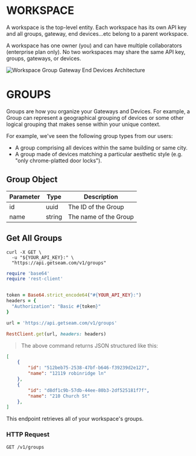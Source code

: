 # WORKSPACE

A workspace is the top-level entity. Each workspace has its own API key and all groups, gateway, end devices...etc belong to a parent workspace.

A workspace has one owner (you) and can have multiple collaborators (enterprise plan only). No two workspaces may share the same API key, groups, gateways, or devices.

![Workspace Group Gateway End Devices Architecture](https://ik.imagekit.io/vgfzjbrn7/workspace-group-illustration.jpg)

# GROUPS

Groups are how you organize your Gateways and Devices. For example, a Group can represent a geographical grouping of devices or some other logical grouping that makes sense within your unique context.

For example, we've seen the following group types from our users:

- A group comprising all devices within the same building or same city.
- A group made of devices matching a particular aesthetic style (e.g. "only chrome-platted door locks").



## Group Object

Parameter | Type | Description
--------- | ---- | -----------
id | uuid | The ID of the Group
name | string | The name of the Group


## Get All Groups

```shell
curl -X GET \
  -u "${YOUR_API_KEY}:" \
  "https://api.getseam.com/v1/groups"
```

```ruby
require 'base64'
require 'rest-client'


token = Base64.strict_encode64("#{YOUR_API_KEY}:")
headers = {
  "Authorization": "Basic #{token}"
}

url = 'https://api.getseam.com/v1/groups'

RestClient.get(url, headers: headers)
```

> The above command returns JSON structured like this:

```json
[
    {
        "id": "512beb75-2538-47bf-b646-f39239d2e127",
        "name": "12119 robinridge ln"
    },
    {
        "id": "d8df1c9b-57db-44ee-80b3-2df525181f7f",
        "name": "210 Church St"
    },
]
```

This endpoint retrieves all of your workspace's groups.

### HTTP Request

`GET /v1/groups`
